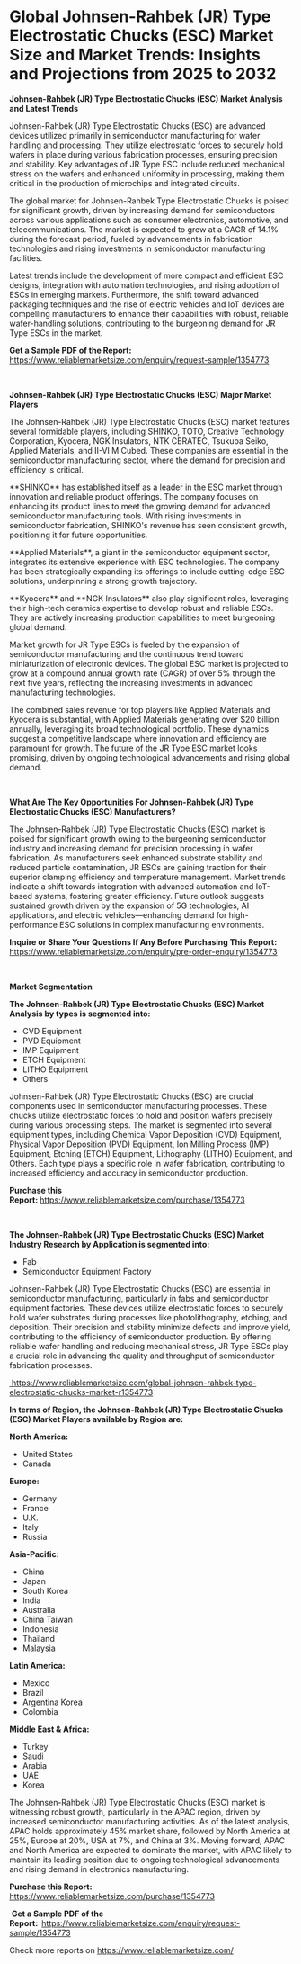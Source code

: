 <p><h1>Global Johnsen-Rahbek (JR) Type Electrostatic Chucks (ESC) Market Size and Market Trends: Insights and Projections from 2025 to 2032</h1></p><p><strong>Johnsen-Rahbek (JR) Type Electrostatic Chucks (ESC) Market Analysis and Latest Trends</strong></p>
<p><p>Johnsen-Rahbek (JR) Type Electrostatic Chucks (ESC) are advanced devices utilized primarily in semiconductor manufacturing for wafer handling and processing. They utilize electrostatic forces to securely hold wafers in place during various fabrication processes, ensuring precision and stability. Key advantages of JR Type ESC include reduced mechanical stress on the wafers and enhanced uniformity in processing, making them critical in the production of microchips and integrated circuits.</p><p>The global market for Johnsen-Rahbek Type Electrostatic Chucks is poised for significant growth, driven by increasing demand for semiconductors across various applications such as consumer electronics, automotive, and telecommunications. The market is expected to grow at a CAGR of 14.1% during the forecast period, fueled by advancements in fabrication technologies and rising investments in semiconductor manufacturing facilities.</p><p>Latest trends include the development of more compact and efficient ESC designs, integration with automation technologies, and rising adoption of ESCs in emerging markets. Furthermore, the shift toward advanced packaging techniques and the rise of electric vehicles and IoT devices are compelling manufacturers to enhance their capabilities with robust, reliable wafer-handling solutions, contributing to the burgeoning demand for JR Type ESCs in the market.</p></p>
<p><strong>Get a Sample PDF of the Report:&nbsp;</strong> <a href="https://www.reliablemarketsize.com/enquiry/request-sample/1354773?utm_campaign=3460&utm_medium=2&utm_source=Github&utm_content=ia&utm_term=07042025&utm_id=johnsen-rahbek-jr-type-electrostatic-chucks-esc">https://www.reliablemarketsize.com/enquiry/request-sample/1354773</a></p>
<p>&nbsp;</p>
<p><strong>Johnsen-Rahbek (JR) Type Electrostatic Chucks (ESC) Major Market Players</strong></p>
<p><p>The Johnsen-Rahbek (JR) Type Electrostatic Chucks (ESC) market features several formidable players, including SHINKO, TOTO, Creative Technology Corporation, Kyocera, NGK Insulators, NTK CERATEC, Tsukuba Seiko, Applied Materials, and II-VI M Cubed. These companies are essential in the semiconductor manufacturing sector, where the demand for precision and efficiency is critical.</p><p>**SHINKO** has established itself as a leader in the ESC market through innovation and reliable product offerings. The company focuses on enhancing its product lines to meet the growing demand for advanced semiconductor manufacturing tools. With rising investments in semiconductor fabrication, SHINKO's revenue has seen consistent growth, positioning it for future opportunities.</p><p>**Applied Materials**, a giant in the semiconductor equipment sector, integrates its extensive experience with ESC technologies. The company has been strategically expanding its offerings to include cutting-edge ESC solutions, underpinning a strong growth trajectory.</p><p>**Kyocera** and **NGK Insulators** also play significant roles, leveraging their high-tech ceramics expertise to develop robust and reliable ESCs. They are actively increasing production capabilities to meet burgeoning global demand.</p><p>Market growth for JR Type ESCs is fueled by the expansion of semiconductor manufacturing and the continuous trend toward miniaturization of electronic devices. The global ESC market is projected to grow at a compound annual growth rate (CAGR) of over 5% through the next five years, reflecting the increasing investments in advanced manufacturing technologies.</p><p>The combined sales revenue for top players like Applied Materials and Kyocera is substantial, with Applied Materials generating over $20 billion annually, leveraging its broad technological portfolio. These dynamics suggest a competitive landscape where innovation and efficiency are paramount for growth. The future of the JR Type ESC market looks promising, driven by ongoing technological advancements and rising global demand.</p></p>
<p>&nbsp;</p>
<p><strong>What Are The Key Opportunities For Johnsen-Rahbek (JR) Type Electrostatic Chucks (ESC) Manufacturers?</strong></p>
<p><p>The Johnsen-Rahbek (JR) Type Electrostatic Chucks (ESC) market is poised for significant growth owing to the burgeoning semiconductor industry and increasing demand for precision processing in wafer fabrication. As manufacturers seek enhanced substrate stability and reduced particle contamination, JR ESCs are gaining traction for their superior clamping efficiency and temperature management. Market trends indicate a shift towards integration with advanced automation and IoT-based systems, fostering greater efficiency. Future outlook suggests sustained growth driven by the expansion of 5G technologies, AI applications, and electric vehicles—enhancing demand for high-performance ESC solutions in complex manufacturing environments.</p></p>
<p><strong>Inquire or Share Your Questions If Any Before Purchasing This Report:</strong> <a href="https://www.reliablemarketsize.com/enquiry/pre-order-enquiry/1354773?utm_campaign=3460&utm_medium=2&utm_source=Github&utm_content=ia&utm_term=07042025&utm_id=johnsen-rahbek-jr-type-electrostatic-chucks-esc">https://www.reliablemarketsize.com/enquiry/pre-order-enquiry/1354773</a></p>
<p>&nbsp;</p>
<p><strong>Market Segmentation</strong></p>
<p><strong>The Johnsen-Rahbek (JR) Type Electrostatic Chucks (ESC) Market Analysis by types is segmented into:</strong></p>
<p><ul><li>CVD Equipment</li><li>PVD Equipment</li><li>IMP Equipment</li><li>ETCH Equipment</li><li>LITHO Equipment</li><li>Others</li></ul></p>
<p><p>Johnsen-Rahbek (JR) Type Electrostatic Chucks (ESC) are crucial components used in semiconductor manufacturing processes. These chucks utilize electrostatic forces to hold and position wafers precisely during various processing steps. The market is segmented into several equipment types, including Chemical Vapor Deposition (CVD) Equipment, Physical Vapor Deposition (PVD) Equipment, Ion Milling Process (IMP) Equipment, Etching (ETCH) Equipment, Lithography (LITHO) Equipment, and Others. Each type plays a specific role in wafer fabrication, contributing to increased efficiency and accuracy in semiconductor production.</p></p>
<p><strong>Purchase this Report:&nbsp;</strong><a href="https://www.reliablemarketsize.com/purchase/1354773?utm_campaign=3460&utm_medium=2&utm_source=Github&utm_content=ia&utm_term=07042025&utm_id=johnsen-rahbek-jr-type-electrostatic-chucks-esc">https://www.reliablemarketsize.com/purchase/1354773</a></p>
<p>&nbsp;</p>
<p><strong>The Johnsen-Rahbek (JR) Type Electrostatic Chucks (ESC) Market Industry Research by Application is segmented into:</strong></p>
<p><ul><li>Fab</li><li>Semiconductor Equipment Factory</li></ul></p>
<p><p>Johnsen-Rahbek (JR) Type Electrostatic Chucks (ESC) are essential in semiconductor manufacturing, particularly in fabs and semiconductor equipment factories. These devices utilize electrostatic forces to securely hold wafer substrates during processes like photolithography, etching, and deposition. Their precision and stability minimize defects and improve yield, contributing to the efficiency of semiconductor production. By offering reliable wafer handling and reducing mechanical stress, JR Type ESCs play a crucial role in advancing the quality and throughput of semiconductor fabrication processes.</p></p>
<p><a href="https://www.reliablemarketsize.com/global-johnsen-rahbek-type-electrostatic-chucks-market-r1354773?utm_campaign=3460&utm_medium=2&utm_source=Github&utm_content=ia&utm_term=07042025&utm_id=johnsen-rahbek-jr-type-electrostatic-chucks-esc">&nbsp;https://www.reliablemarketsize.com/global-johnsen-rahbek-type-electrostatic-chucks-market-r1354773</a></p>
<p><strong>In terms of Region, the Johnsen-Rahbek (JR) Type Electrostatic Chucks (ESC) Market Players available by Region are:</strong></p>
<p>
    <p> <strong> North America: </strong>
        <ul>
            <li>United States</li>
            <li>Canada</li>
        </ul>
        </p> 
    <p> <strong> Europe: </strong>
        <ul>
            <li>Germany</li>
            <li>France</li>
            <li>U.K.</li>
            <li>Italy</li>
            <li>Russia</li>
        </ul>
        </p> 
    <p> <strong> Asia-Pacific: </strong>
        <ul>
            <li>China</li>
            <li>Japan</li>
            <li>South Korea</li>
            <li>India</li>
            <li>Australia</li>
            <li>China Taiwan</li>
            <li>Indonesia</li>
            <li>Thailand</li>
            <li>Malaysia</li>
        </ul>
        </p> 
    <p> <strong> Latin America: </strong>
        <ul>
            <li>Mexico</li>
            <li>Brazil</li>
            <li>Argentina Korea</li>
            <li>Colombia</li>
        </ul>
        </p> 
    <p> <strong> Middle East & Africa: </strong>
        <ul>
            <li>Turkey</li>
            <li>Saudi</li>
            <li>Arabia</li>
            <li>UAE</li>
            <li>Korea</li>
        </ul>
    </p>
    </p>
<p><p>The Johnsen-Rahbek (JR) Type Electrostatic Chucks (ESC) market is witnessing robust growth, particularly in the APAC region, driven by increased semiconductor manufacturing activities. As of the latest analysis, APAC holds approximately 45% market share, followed by North America at 25%, Europe at 20%, USA at 7%, and China at 3%. Moving forward, APAC and North America are expected to dominate the market, with APAC likely to maintain its leading position due to ongoing technological advancements and rising demand in electronics manufacturing.</p></p>
<p><strong>Purchase this Report: </strong><a href="https://www.reliablemarketsize.com/purchase/1354773?utm_campaign=3460&utm_medium=2&utm_source=Github&utm_content=ia&utm_term=07042025&utm_id=johnsen-rahbek-jr-type-electrostatic-chucks-esc">https://www.reliablemarketsize.com/purchase/1354773</a></p>
<p>&nbsp;<strong>Get a Sample PDF of the Report:&nbsp;&nbsp;</strong><a href="https://www.reliablemarketsize.com/enquiry/request-sample/1354773?utm_campaign=3460&utm_medium=2&utm_source=Github&utm_content=ia&utm_term=07042025&utm_id=johnsen-rahbek-jr-type-electrostatic-chucks-esc">https://www.reliablemarketsize.com/enquiry/request-sample/1354773</a></p>
<p><strong></strong></p>
<p>Check more reports on <a href="https://www.reliablemarketsize.com/?utm_campaign=3460&utm_medium=2&utm_source=Github&utm_content=ia&utm_term=07042025&utm_id=johnsen-rahbek-jr-type-electrostatic-chucks-esc">https://www.reliablemarketsize.com/</a></p>